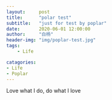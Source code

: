 ```yaml
---
layout:     post
title:      "polar test"
subtitle:   "just for test by poplar"
date:       2020-06-01 12:00:00
author:     "白杨"
header-img: "img/poplar-test.jpg"
tags:
    - Life

catagories:
- Life
- Poplar
---
```

Love what I do, do what I love
